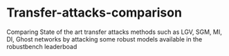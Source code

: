 # Transfer-attacks-comparison
Comparing State of the art transfer attacks methods such as LGV, SGM, MI, DI, Ghost networks by attacking some robust models available in the robustbench leaderboad
